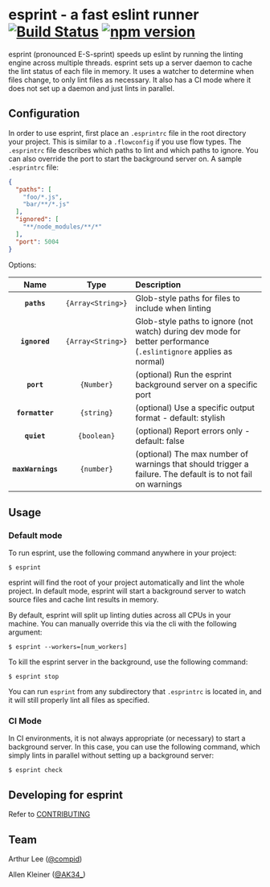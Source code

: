 # esprint - a fast eslint runner [![Build Status](https://img.shields.io/travis/pinterest/esprint/master.svg?style=flat)](https://travis-ci.org/pinterest/esprint) [![npm version](https://img.shields.io/npm/v/esprint.svg?style=flat)](https://www.npmjs.com/package/esprint)

esprint (pronounced E-S-sprint) speeds up eslint by running the linting engine across multiple threads.
esprint sets up a server daemon to cache the lint status of each file in memory. It uses a watcher to determine when files change, to only lint files as necessary. It also has a CI mode where it does not set up a daemon and just lints in parallel.

## Configuration

In order to use esprint, first place an `.esprintrc` file in the root directory your project. This is similar to a `.flowconfig` if you use flow types. The `.esprintrc` file describes which paths to lint and which paths to ignore. You can also override the port to start the background server on.
A sample `.esprintrc` file:

```json
{
  "paths": [
    "foo/*.js",
    "bar/**/*.js"
  ],
  "ignored": [
    "**/node_modules/**/*"
  ],
  "port": 5004
}
```

Options:

|Name|Type|Description|
|:--:|:--:|:----------|
|**`paths`**|`{Array<String>}`|Glob-style paths for files to include when linting|
|**`ignored`**|`{Array<String>}`|Glob-style paths to ignore (not watch) during dev mode for better performance (`.eslintignore` applies as normal)|
|**`port`**|`{Number}`|(optional) Run the esprint background server on a specific port|
|**`formatter`**|`{string}`|(optional) Use a specific output format - default: stylish|
|**`quiet`**|`{boolean}`|(optional) Report errors only - default: false|
|**`maxWarnings`**|`{number}`|(optional) The max number of warnings that should trigger a failure. The default is to not fail on warnings|

## Usage

### Default mode

To run esprint, use the following command anywhere in your project:

```
$ esprint
```

esprint will find the root of your project automatically and lint the whole project. In default mode, esprint will start a background server to watch source files and cache lint results in memory.

By default, esprint will split up linting duties across all CPUs in your machine. You can manually override this via the cli with the following argument:

```
$ esprint --workers=[num_workers]
```

To kill the esprint server in the background, use the following command:

```
$ esprint stop
```

You can run `esprint` from any subdirectory that `.esprintrc` is located in, and it will still properly lint all files as specified.

### CI Mode

In CI environments, it is not always appropriate (or necessary) to start a background server. In this case, you can use the following command, which simply lints in parallel without setting up a background server:

```
$ esprint check
```

## Developing for esprint

Refer to [CONTRIBUTING](https://github.com/pinterest/esprint/blob/master/CONTRIBUTING.md)

## Team

Arthur Lee ([@compid](https://twitter.com/compid))

Allen Kleiner ([@AK34_](https://twitter.com/AK34_))
